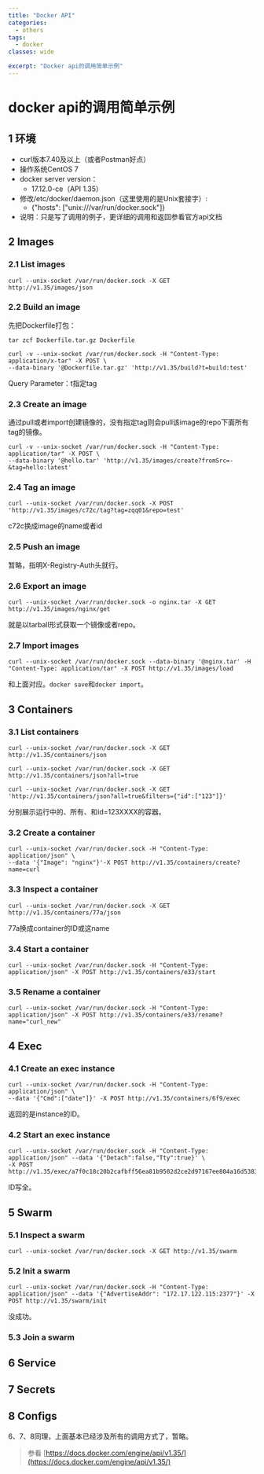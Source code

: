 ```yaml
---
title: "Docker API"
categories:
  - others
tags:
  - docker
classes: wide

excerpt: "Docker api的调用简单示例"
---
```



# docker api的调用简单示例

## 1 环境
- curl版本7.40及以上（或者Postman好点）
- 操作系统CentOS 7
- docker server version：
  - 17.12.0-ce（API 1.35）
- 修改/etc/docker/daemon.json（这里使用的是Unix套接字）:
  - {"hosts": ["unix:///var/run/docker.sock"]}
- 说明：只是写了调用的例子，更详细的调用和返回参看官方api文档

## 2 Images
### 2.1 List images
```
curl --unix-socket /var/run/docker.sock -X GET http://v1.35/images/json
```
### 2.2 Build an image
先把Dockerfile打包：

```tar zcf Dockerfile.tar.gz Dockerfile```
```
curl -v --unix-socket /var/run/docker.sock -H "Content-Type: application/x-tar" -X POST \
--data-binary '@Dockerfile.tar.gz' 'http://v1.35/build?t=build:test'
```
Query Parameter：t指定tag

### 2.3 Create an image
通过pull或者import创建镜像的，没有指定tag则会pull该image的repo下面所有tag的镜像。
```
curl -v --unix-socket /var/run/docker.sock -H "Content-Type: application/tar" -X POST \
--data-binary '@hello.tar' 'http://v1.35/images/create?fromSrc=-&tag=hello:latest'
```
### 2.4 Tag an image
```
curl --unix-socket /var/run/docker.sock -X POST 'http://v1.35/images/c72c/tag?tag=zqq01&repo=test'
```
c72c换成image的name或者id

### 2.5 Push an image
暂略，指明X-Registry-Auth头就行。

### 2.6 Export an image
```
curl --unix-socket /var/run/docker.sock -o nginx.tar -X GET http://v1.35/images/nginx/get
```
就是以tarball形式获取一个镜像或者repo。

### 2.7 Import images
```
curl --unix-socket /var/run/docker.sock --data-binary '@nginx.tar' -H "Content-Type: application/tar" -X POST http://v1.35/images/load
```
和上面对应。```docker save```和```docker import```。

## 3 Containers
### 3.1 List containers
```
curl --unix-socket /var/run/docker.sock -X GET http://v1.35/containers/json

curl --unix-socket /var/run/docker.sock -X GET http://v1.35/containers/json?all=true

curl --unix-socket /var/run/docker.sock -X GET 'http://v1.35/containers/json?all=true&filters={"id":["123"]}'
```
分别展示运行中的、所有、和id=123XXXX的容器。

### 3.2 Create a container
```
curl --unix-socket /var/run/docker.sock -H "Content-Type: application/json" \
--data '{"Image": "nginx"}'-X POST http://v1.35/containers/create?name=curl
```

### 3.3 Inspect a container
```
curl --unix-socket /var/run/docker.sock -X GET http://v1.35/containers/77a/json
```
77a换成container的ID或这name

### 3.4 Start a container
```
curl --unix-socket /var/run/docker.sock -H "Content-Type: application/json" -X POST http://v1.35/containers/e33/start
```

### 3.5 Rename a container
```
curl --unix-socket /var/run/docker.sock -H "Content-Type: application/json" -X POST http://v1.35/containers/e33/rename?name="curl_new"
```

## 4 Exec
### 4.1 Create an exec instance
```
curl --unix-socket /var/run/docker.sock -H "Content-Type: application/json" \
--data '{"Cmd":["date"]}' -X POST http://v1.35/containers/6f9/exec
```
返回的是instance的ID。

### 4.2 Start an exec instance
```
curl --unix-socket /var/run/docker.sock -H "Content-Type: application/json" --data '{"Detach":false,"Tty":true}' \
-X POST http://v1.35/exec/a7f0c18c20b2cafbff56ea81b9502d2ce2d97167ee804a16d5383cb54fb7f584/start
```
ID写全。

## 5 Swarm
### 5.1 Inspect a swarm
```
curl --unix-socket /var/run/docker.sock -X GET http://v1.35/swarm
```
### 5.2 Init a swarm
```
curl --unix-socket /var/run/docker.sock -H "Content-Type: application/json" --data '{"AdvertiseAddr": "172.17.122.115:2377"}' -X POST http://v1.35/swarm/init
```
没成功。

### 5.3 Join a swarm

## 6 Service

## 7 Secrets

## 8 Configs

6、7、8同理，上面基本已经涉及所有的调用方式了，暂略。

> 参看 [https://docs.docker.com/engine/api/v1.35/](https://docs.docker.com/engine/api/v1.35/)